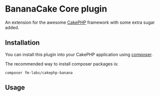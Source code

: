 # BananaCake Core plugin

An extension for the awesome [CakePHP](http://cakephp.org) framework with some extra sugar added.

## Installation

You can install this plugin into your CakePHP application using [composer](http://getcomposer.org).

The recommended way to install composer packages is:

```
composer fm-labs/cakephp-banana
```

## Usage

